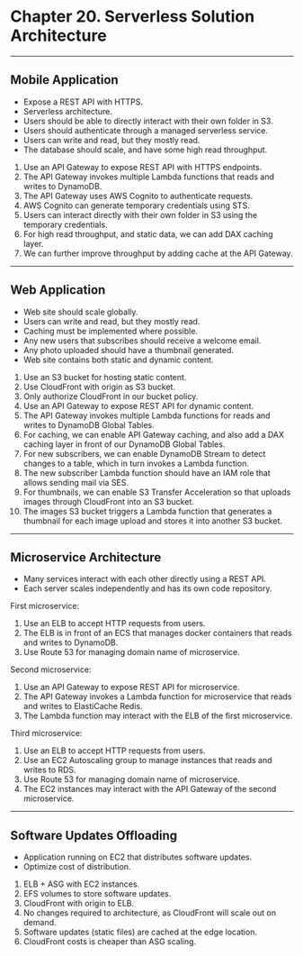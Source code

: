 # Chapter 20. Serverless Solution Architecture

---
## Mobile Application

* Expose a REST API with HTTPS.
* Serverless architecture.
* Users should be able to directly interact with their own folder in S3.
* Users should authenticate through a managed serverless service.
* Users can write and read, but they mostly read.
* The database should scale, and have some high read throughput.

1. Use an API Gateway to expose REST API with HTTPS endpoints.
2. The API Gateway invokes multiple Lambda functions that reads and writes to DynamoDB.
3. The API Gateway uses AWS Cognito to authenticate requests.
4. AWS Cognito can generate temporary credentials using STS.
5. Users can interact directly with their own folder in S3 using the temporary credentials.
6. For high read throughput, and static data, we can add DAX caching layer.
7. We can further improve throughput by adding cache at the API Gateway.

---
## Web Application

* Web site should scale globally.
* Users can write and read, but they mostly read.
* Caching must be implemented where possible.
* Any new users that subscribes should receive a welcome email.
* Any photo uploaded should have a thumbnail generated.
* Web site contains both static and dynamic content.

1. Use an S3 bucket for hosting static content.
2. Use CloudFront with origin as S3 bucket.
3. Only authorize CloudFront in our bucket policy.
4. Use an API Gateway to expose REST API for dynamic content.
5. The API Gateway invokes multiple Lambda functions for reads and writes to DynamoDB Global Tables.
6. For caching, we can enable API Gateway caching, and also add a DAX caching layer in front of our DynamoDB Global Tables.
7. For new subscribers, we can enable DynamoDB Stream to detect changes to a table, which in turn invokes a Lambda function.
8. The new subscriber Lambda function should have an IAM role that allows sending mail via SES.
9. For thumbnails, we can enable S3 Transfer Acceleration so that uploads images through CloudFront into an S3 bucket.
10. The images S3 bucket triggers a Lambda function that generates a thumbnail for each image upload and stores it into another S3 bucket.

---
## Microservice Architecture

* Many services interact with each other directly using a REST API.
* Each server scales independently and has its own code repository.

First microservice:
1. Use an ELB to accept HTTP requests from users.
2. The ELB is in front of an ECS that manages docker containers that reads and writes to DynamoDB.
3. Use Route 53 for managing domain name of microservice.

Second microservice:
1. Use an API Gateway to expose REST API for microservice.
2. The API Gateway invokes a Lambda function for microservice that reads and writes to ElastiCache Redis.
3. The Lambda function may interact with the ELB of the first microservice.

Third microservice:
1. Use an ELB to accept HTTP requests from users.
2. Use an EC2 Autoscaling group to manage instances that reads and writes to RDS.
3. Use Route 53 for managing domain name of microservice.
4. The EC2 instances may interact with the API Gateway of the second microservice.

---
## Software Updates Offloading

* Application running on EC2 that distributes software updates.
* Optimize cost of distribution.

1. ELB + ASG with EC2 instances.
2. EFS volumes to store software updates.
3. CloudFront with origin to ELB.
4. No changes required to architecture, as CloudFront will scale out on demand.
5. Software updates (static files) are cached at the edge location.
6. CloudFront costs is cheaper than ASG scaling.